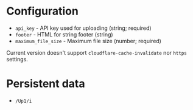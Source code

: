 # Configuration

- `api_key` - API key used for uploading (string; required)
- `footer` - HTML for string footer (string)
- `maximum_file_size` - Maximum file size (number; required)

Current version doesn't support `cloudflare-cache-invalidate` nor `https` settings.

# Persistent data

- `/Up1/i`
